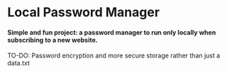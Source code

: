 # Local Password Manager

#### Simple and fun project: a password manager to run only locally when subscribing to a new website.

TO-DO: Password encryption and more secure storage rather than just a data.txt


